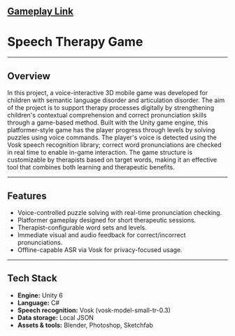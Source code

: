 ## [Gameplay Link](https://youtu.be/gFouJqurEvw)
# Speech Therapy Game

---

## Overview

In this project, a voice-interactive 3D mobile game was developed for children with semantic language disorder and articulation disorder. The aim of the project is to support therapy processes digitally by strengthening children's contextual comprehension and correct pronunciation skills through a game-based method. Built with the Unity game engine, this platformer-style game has the player progress through levels by solving puzzles using voice commands. The player's voice is detected using the Vosk speech recognition library; correct word pronunciations are checked in real time to enable in-game interaction. The game structure is customizable by therapists based on target words, making it an effective tool that combines both learning and therapeutic benefits.

---

## Features

* Voice-controlled puzzle solving with real-time pronunciation checking.
* Platformer gameplay designed for short therapeutic sessions.
* Therapist-configurable word sets and levels.
* Immediate visual and audio feedback for correct/incorrect pronunciations.
* Offline-capable ASR via Vosk for privacy-focused usage.

---

## Tech Stack

* **Engine:** Unity 6
* **Language:** C#
* **Speech recognition:** Vosk (vosk-model-small-tr-0.3)
* **Data storage:** Local JSON 
* **Assets & tools:** Blender, Photoshop, Sketchfab



